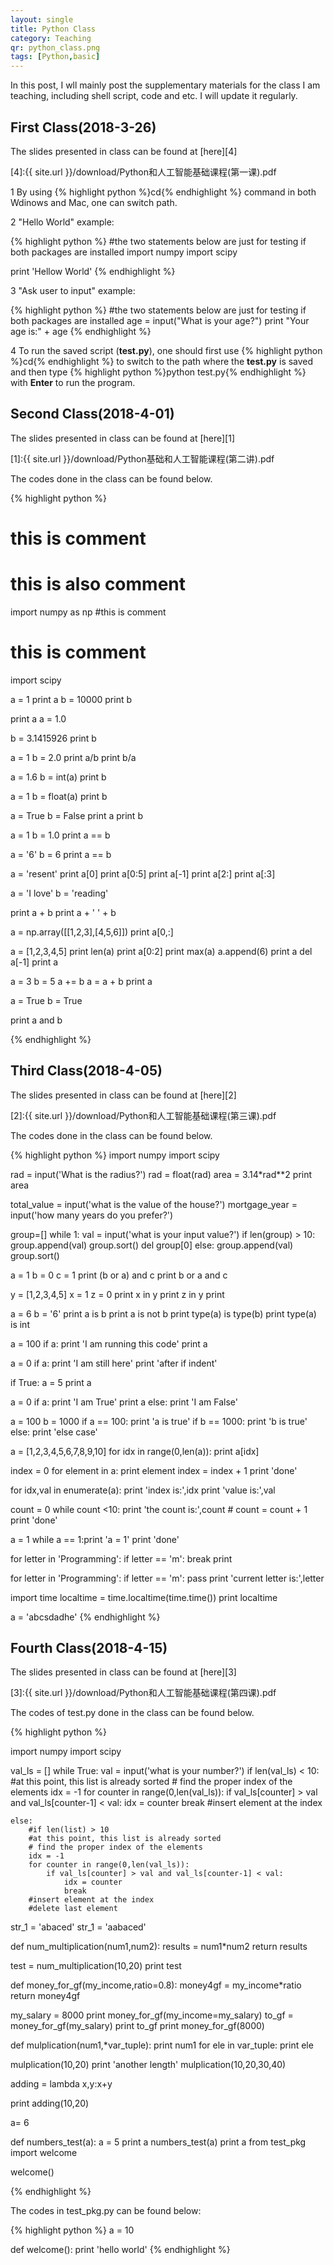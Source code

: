 ```yaml
---
layout: single
title: Python Class
category: Teaching
qr: python_class.png
tags: [Python,basic]
---
```

In this post, I wll mainly post the supplementary materials for the class I am teaching, including shell script, code and etc. I will update it regularly. 

## First Class(2018-3-26)

The slides presented in class can be found at [here][4]

[4]:{{ site.url }}/download/Python和人工智能基础课程(第一课).pdf

1 By using {% highlight python %}cd{% endhighlight %} command in both Wdinows and Mac, one can switch path. 

2 "Hello World" example:

{% highlight python %}
#the two statements below are just for testing if both packages are installed
import numpy
import scipy

print 'Hellow World'
{% endhighlight %}

3 "Ask user to input" example:

{% highlight python %}
#the two statements below are just for testing if both packages are installed
age = input("What is your age?")
print "Your age is:" + age
{% endhighlight %}

4 To run the saved script (**test.py**), one should first use {% highlight python %}cd{% endhighlight %} to switch to the path where the **test.py** is saved and then type {% highlight python %}python test.py{% endhighlight %} with **Enter** to run the program. 


## Second Class(2018-4-01)

The slides presented in class can be found at [here][1]

[1]:{{ site.url }}/download/Python基础和人工智能课程(第二讲).pdf

The codes done in the class can be found below. 

{% highlight python %}
# this is comment 
# this is also comment
import numpy as np #this is comment 
# this is comment
import scipy


a = 1
print a
b = 10000
print b

print a
a = 1.0

b = 3.1415926
print b


a = 1
b = 2.0
print a/b
print b/a

a = 1.6
b = int(a)
print b

a = 1
b = float(a)
print b

a = True
b = False
print a
print b

a = 1
b = 1.0
print a == b

a = '6'
b = 6
print a == b

a = 'resent'
print a[0]
print a[0:5]
print a[-1]
print a[2:]
print a[:3]

a = 'I love'
b = 'reading'

print a + b
print a + ' ' + b


a = np.array([[1,2,3],[4,5,6]])
print a[0,:]

a = [1,2,3,4,5]
print len(a)
print a[0:2]
print max(a)
a.append(6)
print a
del a[-1]
print a

a = 3
b = 5
a += b
a = a + b
print a

a = True
b = True

print a and b

{% endhighlight %}

## Third Class(2018-4-05)
The slides presented in class can be found at [here][2]

[2]:{{ site.url }}/download/Python和人工智能基础课程(第三课).pdf

The codes done in the class can be found below. 

{% highlight python %}
import numpy
import scipy

rad = input('What is the radius?')
rad = float(rad)
area = 3.14*rad**2
print area

total_value = input('what is the value of the house?')
mortgage_year = input('how many years do you prefer?')

group=[]
while 1:
	val = input('what is your input value?')
	if len(group) > 10:
		group.append(val)
		group.sort()
		del group[0]
	else:
		group.append(val)
		group.sort()


a = 1
b = 0
c = 1
print (b or a) and c
print b or a and c

y = [1,2,3,4,5]
x = 1
z = 0
print x in y
print z in y
print 

a = 6
b = '6'
print a is b
print a is not b
print type(a) is type(b)
print type(a) is int

a = 100
if a:
	print 'I am running this code'
	print a


a = 0
if a:
	print 'I am still here'
print 'after if indent'

if True:
	a = 5
print a

a = 0
if a:
	print 'I am True'
	print a
else:
	print 'I am False'

a = 100
b = 1000
if a == 100:
	print 'a is true'
if b == 1000:
	print 'b is true'
else:
	print 'else case'

a = [1,2,3,4,5,6,7,8,9,10]
for idx in range(0,len(a)):
	print a[idx]

index = 0
for element in a:
	print element
	index = index + 1
print 'done'

for idx,val in enumerate(a):
	print 'index is:',idx
	print 'value is:',val

count = 0
while count <10:
	print 'the count is:',count
	# count = count + 1
print 'done'

a = 1
while a == 1:print 'a = 1'
print 'done'

for letter in 'Programming':
	if letter == 'm':
		break
	print

for letter in 'Programming':
	if letter == 'm':
		pass
	print 'current letter is:',letter

import time
localtime = time.localtime(time.time())
print localtime

a = 'abcsdadhe'
{% endhighlight %}

## Fourth Class(2018-4-15)

The slides presented in class can be found at [here][3]

[3]:{{ site.url }}/download/Python和人工智能基础课程(第四课).pdf

The codes of test.py done in the class can be found below. 

{% highlight python %}

import numpy
import scipy

val_ls = []
while True:
	val = input('what is your number?')
	if len(val_ls) < 10:
		#at this point, this list is already sorted
		# find the proper index of the elements
		idx = -1
		for counter in range(0,len(val_ls)):
			if val_ls[counter] > val and val_ls[counter-1] < val:
				idx = counter
				break
		#insert element at the index

	else:
		#if len(list) > 10
		#at this point, this list is already sorted
		# find the proper index of the elements
		idx = -1
		for counter in range(0,len(val_ls)):
			if val_ls[counter] > val and val_ls[counter-1] < val:
				idx = counter
				break
		#insert element at the index
		#delete last element



str_1 = 'abaced'
str_1 = 'aabaced'


def num_multiplication(num1,num2):
	results = num1*num2
	return results

test = num_multiplication(10,20)
print test

def money_for_gf(my_income,ratio=0.8):
	money4gf = my_income*ratio
	return money4gf

my_salary = 8000
print money_for_gf(my_income=my_salary)
to_gf = money_for_gf(my_salary)
print to_gf
print money_for_gf(8000)

def mulplication(num1,*var_tuple):
	print num1
	for ele in var_tuple:
		print ele

mulplication(10,20)
print 'another length'
mulplication(10,20,30,40)

adding = lambda x,y:x+y

print adding(10,20)

a= 6

def numbers_test(a):
	a = 5
	print a
numbers_test(a)	
print a
from test_pkg import welcome

welcome()

{% endhighlight %}

The codes in test_pkg.py can be found below:

{% highlight python %}
a = 10

def welcome():
	print 'hello world'
{% endhighlight %}
